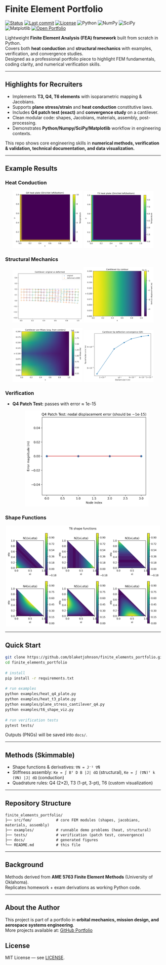 # Finite Element Portfolio

[![Status](https://img.shields.io/badge/status-stable-brightgreen)](#)
[![Last commit](https://img.shields.io/github/last-commit/blaketjohnson/finite_elements_portfolio)](#)
[![License](https://img.shields.io/github/license/blaketjohnson/finite_elements_portfolio)](LICENSE)
![Python](https://img.shields.io/badge/Python-3.10+-blue?logo=python)
![NumPy](https://img.shields.io/badge/NumPy-✓-informational)
![SciPy](https://img.shields.io/badge/SciPy-✓-informational)
![Matplotlib](https://img.shields.io/badge/Matplotlib-✓-informational)
[![Open Portfolio](https://img.shields.io/badge/Portfolio_&_Résumé-view-blue?logo=github)](https://github.com/blaketjohnson)

Lightweight **Finite Element Analysis (FEA) framework** built from scratch in Python.  
Covers both **heat conduction** and **structural mechanics** with examples, verification, and convergence studies.  
Designed as a professional portfolio piece to highlight FEM fundamentals, coding clarity, and numerical verification skills.

---

## Highlights for Recruiters
- Implements **T3, Q4, T6 elements** with isoparametric mapping & Jacobians.  
- Supports **plane stress/strain** and **heat conduction** constitutive laws.  
- Includes **Q4 patch test (exact)** and **convergence study** on a cantilever.  
- Clean modular code: shapes, Jacobians, materials, assembly, post-processing.  
- Demonstrates **Python/Numpy/SciPy/Matplotlib** workflow in engineering contexts.  

This repo shows core engineering skills in **numerical methods, verification & validation, technical documentation, and data visualization.**

---

## Example Results

### Heat Conduction
<p align="center">
  <img src="docs/heat_q4_temperature.png" width="45%"/>
  <img src="docs/heat_t3_temperature.png" width="45%"/>
</p>

### Structural Mechanics
<p align="center">
  <img src="docs/cantilever_deformed.png" width="45%"/>
  <img src="docs/cantilever_disp_contour.png" width="45%"/>
</p>

<p align="center">
  <img src="docs/cantilever_vm.png" width="45%"/>
  <img src="docs/convergence_cantilever.png" width="45%"/>
</p>

### Verification
- **Q4 Patch Test:** passes with error ≈ 1e-15  
  <p align="center"><img src="docs/patch_q4_plot.png" width="400"></p>

### Shape Functions
<p align="center"><img src="docs/t6_shape_functions.png" width="500"></p>

---

## Quick Start

```bash
git clone https://github.com/blaketjohnson/finite_elements_portfolio.git
cd finite_elements_portfolio

# install
pip install -r requirements.txt

# run examples
python examples/heat_q4_plate.py
python examples/heat_t3_plate.py
python examples/plane_stress_cantilever_q4.py
python examples/t6_shape_viz.py

# run verification tests
pytest tests/
```
Outputs (PNGs) will be saved into `docs/`.

---

## Methods (Skimmable)
- Shape functions & derivatives: `∇N = J⁻¹ ∇̂N`  
- Stiffness assembly: `Ke = ∫ Bᵀ D B |J| dΩ` (structural), `Ke = ∫ (∇N)ᵀ k (∇N) |J| dΩ` (conduction)  
- Quadrature rules: Q4 (2×2), T3 (1-pt, 3-pt), T6 (custom visualization)  

---

## Repository Structure

```
finite_elements_portfolio/
├── src/fem/           # core FEM modules (shapes, jacobians, materials, assembly)
├── examples/          # runnable demo problems (heat, structural)
├── tests/             # verification (patch test, convergence)
├── docs/              # generated figures
└── README.md          # this file
```

---

## Background
Methods derived from **AME 5763 Finite Element Methods** (University of Oklahoma).  
Replicates homework + exam derivations as working Python code.

---

## About the Author
This project is part of a portfolio in **orbital mechanics, mission design, and aerospace systems engineering**.  
More projects available at: [GitHub Portfolio](https://github.com/blaketjohnson)


## License
MIT License — see [LICENSE](LICENSE).
